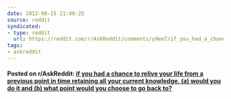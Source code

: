 ```yaml
---
date: 2012-08-15 21:49:25
source: reddit
syndicated:
- type: reddit
  url: https://reddit.com/r/AskReddit/comments/y9ee7/if_you_had_a_chance_to_relive_your_life_from_a/
tags:
- askreddit
---
```


#### Posted on r/AskReddit: [if you had a chance to relive your life from a previous point in time retaining all your current knowledge, (a) would you do it and (b) what point would you choose to go back to? ](https://reddit.com/r/AskReddit/comments/y9ee7/if_you_had_a_chance_to_relive_your_life_from_a/)